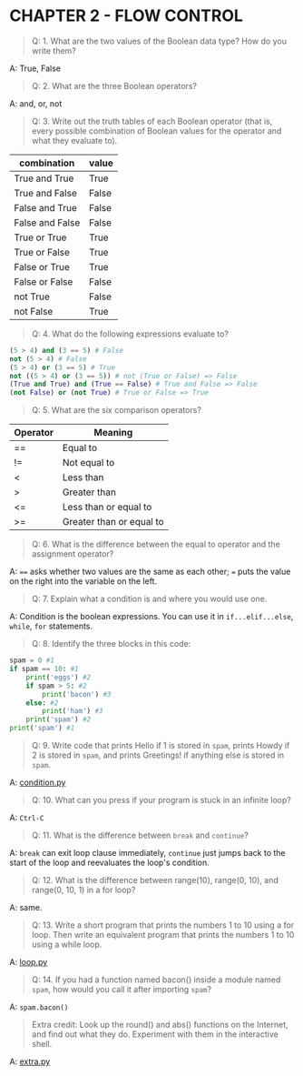 # CHAPTER 2 - FLOW CONTROL

> Q: 1. What are the two values of the Boolean data type? How do you write them?

A: True, False

> Q: 2. What are the three Boolean operators?

A: and, or, not

> Q: 3. Write out the truth tables of each Boolean operator (that is, every possible combination of Boolean values for the operator and what they evaluate to).

| combination     | value |
| --------------- | ----- |
| True and True   | True  |
| True and False  | False |
| False and True  | False |
| False and False | False |
| True or True    | True  |
| True or False   | True  |
| False or True   | True  |
| False or False  | False |
| not True        | False |
| not False       | True  |

> Q: 4. What do the following expressions evaluate to?

```python
(5 > 4) and (3 == 5) # False
not (5 > 4) # False
(5 > 4) or (3 == 5) # True
not ((5 > 4) or (3 == 5)) # not (True or False) => False
(True and True) and (True == False) # True and False => False
(not False) or (not True) # True or False => True
```

> Q: 5. What are the six comparison operators?

| Operator | Meaning                  |
| -------- | ------------------------ |
| ==       | Equal to                 |
| !=       | Not equal to             |
| <        | Less than                |
| >        | Greater than             |
| <=       | Less than or equal to    |
| >=       | Greater than or equal to |

> Q: 6. What is the difference between the equal to operator and the assignment operator?

A: `==` asks whether two values are the same as each other; `=` puts the value on the right into the variable on the left.

> Q: 7. Explain what a condition is and where you would use one.

A: Condition is the boolean expressions. You can use it in `if...elif...else`, `while`, `for` statements.

> Q: 8. Identify the three blocks in this code:

```python
spam = 0 #1
if spam == 10: #1
    print('eggs') #2
    if spam > 5: #2
        print('bacon') #3
    else: #2
        print('ham') #3
    print('spam') #2
print('spam') #1
```

> Q: 9. Write code that prints Hello if 1 is stored in `spam`, prints Howdy if 2 is stored in `spam`, and prints Greetings! if anything else is stored in `spam`.

A: [condition.py](condition.py)

> Q: 10. What can you press if your program is stuck in an infinite loop?

A: `Ctrl-C`

> Q: 11. What is the difference between `break` and `continue`?

A: `break` can exit loop clause immediately, `continue` just jumps back to the start of the loop and reevaluates the loop's condition.

> Q: 12. What is the difference between range(10), range(0, 10), and range(0, 10, 1) in a for loop?

A:  same.

> Q: 13. Write a short program that prints the numbers 1 to 10 using a for loop. Then write an equivalent program that prints the numbers 1 to 10 using a while loop.

A: [loop.py](loop.py)

> Q: 14. If you had a function named bacon() inside a module named `spam`, how would you call it after importing `spam`?

A: `spam.bacon()`

> Extra credit: Look up the round() and abs() functions on the Internet, and find out what they do. Experiment with them in the interactive shell.

A: [extra.py](extra.py)
